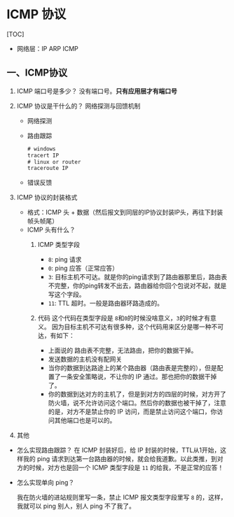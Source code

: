 # ICMP 协议

[TOC]

* 网络层：IP ARP ICMP

## 一、ICMP协议

1. ICMP 端口号是多少？
没有端口号。**只有应用层才有端口号**

2. ICMP 协议是干什么的？
网络探测与回馈机制

    * 网络探测
    * 路由跟踪

      ```cmd
      # windows
      tracert IP
      # linux or router
      traceroute IP
      ```

    * 错误反馈

3. ICMP 协议的封装格式

    * 格式：ICMP 头 + 数据（然后报文到同层的IP协议封装IP头，再往下封装帧头帧尾）
    * ICMP 头有什么？
        1. ICMP 类型字段
            * `8`: ping 请求
            * `0`: ping 应答（正常应答）
            * `3`: 目标主机不可达。就是你的ping请求到了路由器那里后，路由表不完整，你的ping转发不出去，路由器给你回个包说对不起，就是写这个字段。
            * `11`: TTL 超时。一般是路由器环路造成的。
        2. 代码
          这个代码在类型字段是 `8`和`0`的时候没啥意义，`3`的时候才有意义。
          因为目标主机不可达有很多种，这个代码用来区分是哪一种不可达，有如下：

            * 上面说的 路由表不完整，无法路由，把你的数据干掉。
            * 发送数据的主机没有配网关
            * 当你的数据到达路途上的某个路由器（路由表是完整的），但是配置了一条安全策略说，不让你的 IP 通过。那也把你的数据干掉了。
            * 你的数据到达对方的主机了，但是到对方的四层的时候，对方开了防火墙，说不允许访问这个端口。然后你的数据也被干掉了，注意的是，对方不是禁止你的 IP 访问，而是禁止访问这个端口，你访问其他端口也是可以的。

4. 其他

* 怎么实现路由跟踪？
  在 ICMP 封装好后，给 IP 封装的时候，TTL从1开始，这样我的 ping 请求到达第一台路由器的时候，就会给我道歉。以此类推，到对方的时候，对方也是回一个 ICMP 类型字段是 `11` 的给我，不是正常的应答！

* 怎么实现单向 ping？

  我在防火墙的进站规则里写一条，禁止 ICMP 报文类型字段里写 `8` 的，这样，我就可以 ping 别人，别人 ping 不了我了。
  